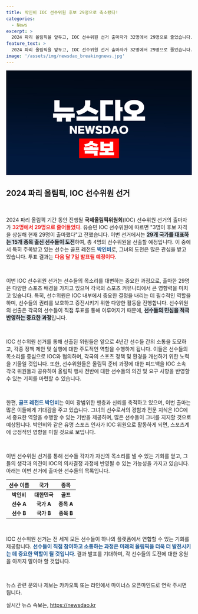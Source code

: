 ```yaml
---
title: 박인비 IOC 선수위원 후보 29명으로 축소됐다!
categories:
  - News
excerpt: >
  2024 파리 올림픽을 앞두고, IOC 선수위원 선거 출마자가 32명에서 29명으로 줄었습니다. 골프 레전드 박인비가 출사표를 던지며, 선수들의 선택이 담길 투표 결과는 다음 달 7일 공개됩니다. 클릭하세요!
feature_text: >
  2024 파리 올림픽을 앞두고, IOC 선수위원 선거 출마자가 32명에서 29명으로 줄었습니다. 골프 레전드 박인비가 출사표를 던지며, 선수들의 선택이 담길 투표 결과는 다음 달 7일 공개됩니다. 클릭하세요!
image: '/assets/img/newsdao_breakingnews.jpg'
---
```


<p><img src="/assets/img/newsdao_breakingnews.jpg" alt="koreaapp 속보" /></p>

<h2 data-ke-size="size26">2024 파리 올림픽, IOC 선수위원 선거</h2>

<p data-ke-size="size16">&nbsp;</p>

<p>2024 파리 올림픽 기간 동안 진행될 <b>국제올림픽위원회</b>(IOC) 선수위원 선거의 출마자가 <b><span style="color: #ee2323;">32명에서 29명으로 줄어들었다</span></b>. 유승민 IOC 선수위원에 따르면 "3명이 후보 자격을 상실해 현재 29명이 출마했다"고 전했습니다. 이번 선거에서는 <b><span style="background-color: #21538527;">29개 국가를 대표하는 15개 종목 출신 선수들이 도전</span></b>하여, 총 4명의 선수위원을 선출할 예정입니다. 이 중에서 특히 주목받고 있는 선수는 골프 레전드 <b><span style="color: #1a5490;">박인비</span></b>로, 그녀의 도전은 많은 관심을 받고 있습니다. 투표 결과는 <b><span style="color: #ee2323;">다음 달 7일 발표될 예정이다</span></b>.</p>

<p data-ke-size="size16">&nbsp;</p>

<p>이번 IOC 선수위원 선거는 선수들의 목소리를 대변하는 중요한 과정으로, 출마한 29명은 다양한 스포츠 배경을 가지고 있으며 각국의 스포츠 커뮤니티에서 큰 영향력을 미치고 있습니다. 특히, 선수위원은 IOC 내부에서 중요한 결정을 내리는 데 필수적인 역할을 하며, 선수들의 권리를 보호하고 증진시키기 위한 다양한 활동을 진행합니다. 선수위원의 선출은 각국의 선수들이 직접 투표를 통해 이루어지기 때문에, <b><span style="background-color: #21538527;">선수들의 민심을 적극 반영하는 중요한 과정</span></b>입니다.</p>

<p data-ke-size="size16">&nbsp;</p>

<p>IOC 선수위원 선거를 통해 선출된 위원들은 앞으로 4년간 선수들 간의 소통을 도모하고, 각종 정책 제안 및 실행에 대한 주도적인 역할을 수행하게 됩니다. 이들은 선수들의 목소리를 중심으로 IOC와 협의하며, 각국의 스포츠 정책 및 환경을 개선하기 위한 노력을 기울일 것입니다. 또한, 선수위원들은 올림픽 준비 과정에 대한 피드백을 IOC 소속 각국 위원들과 공유하여 올림픽 행사 전반에 대한 선수들의 의견 및 요구 사항을 반영할 수 있는 기회를 마련할 수 있습니다.</p>

<p data-ke-size="size16">&nbsp;</p>

<p>한편, <b><span style="color: #1a5490;">골프 레전드 박인비</span></b>는 이미 광범위한 팬층과 신뢰를 축적하고 있으며, 이번 출마는 많은 이들에게 기대감을 주고 있습니다. 그녀의 선수로서의 경험과 전문 지식은 IOC에서 중요한 역할을 수행할 수 있는 기반을 제공하며, 많은 선수들이 그녀를 지지할 것으로 예상됩니다. 박인비와 같은 유명 스포츠 인사가 IOC 위원으로 활동하게 되면, 스포츠계에 긍정적인 영향을 미칠 것으로 보입니다.</p>

<p data-ke-size="size16">&nbsp;</p>

<p>이번 선수위원 선거를 통해 선수들 각자가 자신의 목소리를 낼 수 있는 기회를 얻고, 그들의 생각과 의견이 IOC의 의사결정 과정에 반영될 수 있는 가능성을 가지고 있습니다. 아래는 이번 선거에 출마한 선수들의 목록입니다.</p>

<table style="width: 100%; border-collapse: collapse;">
    <thead>
        <tr>
            <th style="text-align: center;"><b>선수 이름</b></th>
            <th style="text-align: center;"><b>국가</b></th>
            <th style="text-align: center;"><b>종목</b></th>
        </tr>
    </thead>
    <tbody>
        <tr>
            <td style="text-align: center; height: 17px;"><b>박인비</b></td>
            <td style="text-align: center; height: 17px;"><b>대한민국</b></td>
            <td style="text-align: center; height: 17px;"><b>골프</b></td>
        </tr>
        <tr>
            <td style="text-align: center; height: 17px;"><b>선수 A</b></td>
            <td style="text-align: center; height: 17px;"><b>국가 A</b></td>
            <td style="text-align: center; height: 17px;"><b>종목 A</b></td>
        </tr>
        <tr>
            <td style="text-align: center; height: 17px;"><b>선수 B</b></td>
            <td style="text-align: center; height: 17px;"><b>국가 B</b></td>
            <td style="text-align: center; height: 17px;"><b>종목 B</b></td>
        </tr>
    </tbody>
</table>

<p data-ke-size="size16">&nbsp;</p>

<p>IOC 선수위원 선거는 전 세계 모든 선수들이 하나의 플랫폼에서 연합할 수 있는 기회를 제공합니다. <b><span style="color: #1a5490;">선수들이 직접 참여하고 소통하는 과정은 미래의 올림픽을 더욱 더 발전시키는 데 중요한 역할이 될 것입니다</span></b>. 결과 발표를 기대하며, 각 선수들의 도전에 대한 응원을 아끼지 말아야 할 것입니다. </p>

<p data-ke-size="size16">&nbsp;</p> 

<p>뉴스 관련 문의나 제보는 카카오톡 또는 라인에서 마이너스 오픈마인드로 연락 주시면 됩니다.</p>
실시간 뉴스 속보는, <a href="https://newsdao.kr" rel="dofollow">https://newsdao.kr</a>


